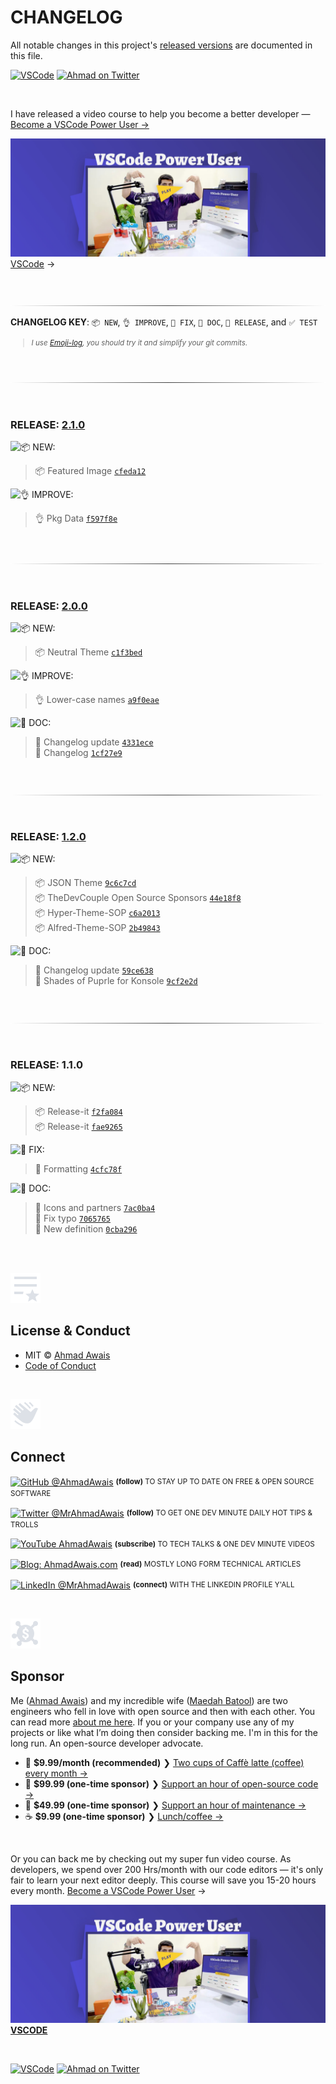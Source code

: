 # CHANGELOG

All notable changes in this project's [released versions](../../releases) are documented in this file.

[![VSCode](https://img.shields.io/badge/-VSCode.pro%20%E2%86%92-gray.svg?colorB=4D2AFF)](https://VSCode.pro/?utm_source=GitHubFOSS)
[![Ahmad on Twitter](https://img.shields.io/twitter/follow/mrahmadawais.svg?style=social&label=Follow%20@MrAhmadAwais)](https://twitter.com/mrahmadawais/)

<br>

I have released a video course to help you become a better developer — <a href="https://vscode.pro/?utm_source=GitHubFOSS" target="_blank">Become a VSCode Power User →</a></p>

<a href="https://vscode.pro/?utm_source=GitHubFOSS" target="_blank"><img src="https://raw.githubusercontent.com/ahmadawais/stuff/master/images/vscodepro/VSCode.jpeg" /><br>VSCode</a> →

<br>

[![hr](https://raw.githubusercontent.com/ahmadawais/stuff/master/images/git/hr.png)](/)

**CHANGELOG KEY**: `📦 NEW`, `👌 IMPROVE`, `🐛 FIX`, `📖 DOC`, `🚀 RELEASE`, and `✅ TEST`

<small>

> _I use [Emoji-log](https://github.com/ahmadawais/Emoji-Log), you should try it and simplify your git commits._

</small>

<br>

[![hr](https://raw.githubusercontent.com/ahmadawais/stuff/master/images/git/hr.png)](/)

<br>

### RELEASE: [2.1.0](https://github.com/ahmadawais/shades-of-purple-iterm2/compare/2.0.0...2.1.0)

![📦 NEW:](https://img.shields.io/badge/-NEW-gray.svg?colorB=3778FF)

> 📦 Featured Image [`cfeda12`](https://github.com/ahmadawais/shades-of-purple-iterm2/commit/cfeda123fc7d238d1199366f24540af24ac53524) <br>

![👌 IMPROVE:](https://img.shields.io/badge/-IMPROVEMENT-gray.svg?colorB=39AA54)

> 👌 Pkg Data [`f597f8e`](https://github.com/ahmadawais/shades-of-purple-iterm2/commit/f597f8e2c41ff143f65a25ff2b4a321cbc1175f6) <br>

<br>

[![hr](https://raw.githubusercontent.com/ahmadawais/stuff/master/images/git/hr.png)](/)

<br>

### RELEASE: [2.0.0](https://github.com/ahmadawais/shades-of-purple-iterm2/compare/1.2.0...2.0.0)

![📦 NEW:](https://img.shields.io/badge/-NEW-gray.svg?colorB=3778FF)

> 📦 Neutral Theme [`c1f3bed`](https://github.com/ahmadawais/shades-of-purple-iterm2/commit/c1f3bedccde6e69d294a527e71f4e149c69c74e9) <br>

![👌 IMPROVE:](https://img.shields.io/badge/-IMPROVEMENT-gray.svg?colorB=39AA54)

> 👌 Lower-case names [`a9f0eae`](https://github.com/ahmadawais/shades-of-purple-iterm2/commit/a9f0eae219441f76f8a27bb8479f312ff1f78cbe) <br>

![📖 DOC:](https://img.shields.io/badge/-DOCS-gray.svg?colorB=978CD4)

>  📖 Changelog update [`4331ece`](https://github.com/ahmadawais/shades-of-purple-iterm2/commit/4331ece6d95a6ac560bdcae064713caac98a94ae) <br>
>  📖 Changelog [`1cf27e9`](https://github.com/ahmadawais/shades-of-purple-iterm2/commit/1cf27e99a464b64801086f8313205c17f376f5ef) <br>

<br>

[![hr](https://raw.githubusercontent.com/ahmadawais/stuff/master/images/git/hr.png)](/)

<br>

### RELEASE: [1.2.0](https://github.com/ahmadawais/shades-of-purple-iterm2/compare/1.1.0...1.2.0)

![📦 NEW:](https://img.shields.io/badge/-NEW-gray.svg?colorB=3778FF)

> 📦 JSON Theme [`9c6c7cd`](https://github.com/ahmadawais/shades-of-purple-iterm2/commit/9c6c7cd26137b4245156746793580503d7aa9d4a) <br>
> 📦 TheDevCouple Open Source Sponsors [`44e18f8`](https://github.com/ahmadawais/shades-of-purple-iterm2/commit/44e18f81167087bf976df94bd93b48e563b6a155) <br>
> 📦 Hyper-Theme-SOP [`c6a2013`](https://github.com/ahmadawais/shades-of-purple-iterm2/commit/c6a20131563e2939037f97a6a09764f9e0ca3f41) <br>
> 📦 Alfred-Theme-SOP [`2b49843`](https://github.com/ahmadawais/shades-of-purple-iterm2/commit/2b49843dd074c93a4ddd5c51e67a73bfb41a5165) <br>

![📖 DOC:](https://img.shields.io/badge/-DOCS-gray.svg?colorB=978CD4)

>  📖 Changelog update [`59ce638`](https://github.com/ahmadawais/shades-of-purple-iterm2/commit/59ce638d9dd836068ecda75e79fb9f8c4edf5979) <br>
> 📖 Shades of Puprle for Konsole [`9cf2e2d`](https://github.com/ahmadawais/shades-of-purple-iterm2/commit/9cf2e2df69f2ce1e086d66d013989ed86e23ac95) <br>

<br>

[![hr](https://raw.githubusercontent.com/ahmadawais/stuff/master/images/git/hr.png)](/)

<br>

### RELEASE: 1.1.0

![📦 NEW:](https://img.shields.io/badge/-NEW-gray.svg?colorB=3778FF)

> 📦 Release-it [`f2fa084`](https://github.com/ahmadawais/shades-of-purple-iterm2/commit/f2fa084e0dadc5242900e94363622f3a130d1f1e) <br>
> 📦 Release-it [`fae9265`](https://github.com/ahmadawais/shades-of-purple-iterm2/commit/fae926505dc6397712d9c9d031eb0f6e8cfae7db) <br>

![🐛 FIX:](https://img.shields.io/badge/-FIX-gray.svg?colorB=ff6347)

> 🐛 Formatting [`4cfc78f`](https://github.com/ahmadawais/shades-of-purple-iterm2/commit/4cfc78f600ea94c4691712832e9db137bb661246) <br>

![📖 DOC:](https://img.shields.io/badge/-DOCS-gray.svg?colorB=978CD4)

> 📖 Icons and partners [`7ac0ba4`](https://github.com/ahmadawais/shades-of-purple-iterm2/commit/7ac0ba47c86ccbbc18dfec2090ce139c6363f136) <br>
> 📖 Fix typo [`7065765`](https://github.com/ahmadawais/shades-of-purple-iterm2/commit/706576572a458587886f6732576765c24c0b7120) <br>
> 📖 New definition [`0cba296`](https://github.com/ahmadawais/shades-of-purple-iterm2/commit/0cba296ada43ed271d56d0065675301bd84076c8) <br>

<br>

<br>

[![📃](https://raw.githubusercontent.com/ahmadawais/stuff/master/images/git/license.png)](/)

## License & Conduct

- MIT © [Ahmad Awais](https://twitter.com/MrAhmadAwais/)
- [Code of Conduct](code-of-conduct.md)

<br>

[![🙌](https://raw.githubusercontent.com/ahmadawais/stuff/master/images/git/connect.png)](/)

## Connect

<div align="left">
<p><a href="https://github.com/ahmadawais"><img alt="GitHub @AhmadAwais" align="center" src="https://img.shields.io/badge/GITHUB-gray.svg?colorB=6cc644&colorA=6cc644&style=flat" /></a>&nbsp;<small><strong>(follow)</strong> TO STAY UP TO DATE ON FREE & OPEN SOURCE SOFTWARE</small></p>
<p><a href="https://twitter.com/MrAhmadAwais/"><img alt="Twitter @MrAhmadAwais" align="center" src="https://img.shields.io/badge/TWITTER-gray.svg?colorB=1da1f2&colorA=1da1f2&style=flat" /></a>&nbsp;<small><strong>(follow)</strong> TO GET ONE DEV MINUTE DAILY HOT TIPS & TROLLS</small></p>
<p><a href="https://www.youtube.com/AhmadAwais"><img alt="YouTube AhmadAwais" align="center" src="https://img.shields.io/badge/YOUTUBE-gray.svg?colorB=ff0000&colorA=ff0000&style=flat" /></a>&nbsp;<small><strong>(subscribe)</strong> TO TECH TALKS & ONE DEV MINUTE VIDEOS</small></p>
<p><a href="https://AhmadAwais.com/"><img alt="Blog: AhmadAwais.com" align="center" src="https://img.shields.io/badge/MY%20BLOG-gray.svg?colorB=4D2AFF&colorA=4D2AFF&style=flat" /></a>&nbsp;<small><strong>(read)</strong> MOSTLY LONG FORM TECHNICAL ARTICLES</small></p>
<p><a href="https://www.linkedin.com/in/MrAhmadAwais/"><img alt="LinkedIn @MrAhmadAwais" align="center" src="https://img.shields.io/badge/LINKEDIN-gray.svg?colorB=0077b5&colorA=0077b5&style=flat" /></a>&nbsp;<small><strong>(connect)</strong> WITH THE LINKEDIN PROFILE Y'ALL</small></p>
</div>

<br>

[![👌](https://raw.githubusercontent.com/ahmadawais/stuff/master/images/git/sponsor.png)](/)

## Sponsor

Me ([Ahmad Awais](https://twitter.com/mrahmadawais/)) and my incredible wife ([Maedah Batool](https://twitter.com/MaedahBatool/)) are two engineers who fell in love with open source and then with each other. You can read more [about me here](https://ahmadawais.com/about). If you or your company use any of my projects or like what I’m doing then consider backing me. I'm in this for the long run. An open-source developer advocate.

- 🌟  **$9.99/month (recommended)** ❯ [Two cups of Caffè latte (coffee) every month →](https://pay.paddle.com/checkout/540217)
- 🚀  **$99.99 (one-time sponsor)** ❯ [Support an hour of open-source code →](https://pay.paddle.com/checkout/515568)
- 🔰  **$49.99 (one-time sponsor)** ❯ [Support an hour of maintenance →](https://pay.paddle.com/checkout/527253)
- ☕️  **$9.99 (one-time sponsor)** ❯ [Lunch/coffee →](https://pay.paddle.com/checkout/527254)

<br>

Or you can back me by checking out my super fun video course. As developers, we spend over 200 Hrs/month with our code editors — it's only fair to learn your next editor deeply. This course will save you 15-20 hours every month.  <a href="https://vscode.pro/?utm_source=GitHubFOSS" target="_blank">Become a VSCode Power User</a> →</p>

<a href="https://vscode.pro/?utm_source=GitHubFOSS" target="_blank"><img src="https://raw.githubusercontent.com/ahmadawais/stuff/master/images/vscodepro/VSCode.jpeg" /><br><strong>VSCODE</strong></a>

<br>

[![VSCode](https://img.shields.io/badge/-VSCode.pro%20%E2%86%92-gray.svg?colorB=4D2AFF&style=flat)](https://VSCode.pro/?utm_source=GitHubFOSS)
[![Ahmad on Twitter](https://img.shields.io/twitter/follow/mrahmadawais.svg?style=social&label=Follow%20@MrAhmadAwais)](https://twitter.com/mrahmadawais/)
